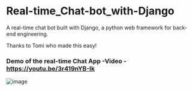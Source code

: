 # Real-time_Chat-bot_with-Django
A real-time chat bot built with Django, a python web framework for back-end engineering.

Thanks to Tomi who made this easy!

### Demo of the real-time Chat App -Video -https://youtu.be/3r419nYB-Ik

![image](https://user-images.githubusercontent.com/22460844/187493716-fc4f4689-fc84-4fb5-93bd-3d885c2112ad.png)
